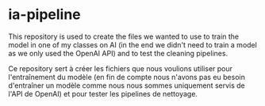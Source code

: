 # ia-pipeline

This repository is used to create the files we wanted to use to train the model in one of my classes on AI (in the end we didn't need to train a model as we only used the OpenAI API) and to test the cleaning pipelines.

Ce repository sert à créer les fichiers que nous voulions utiliser pour l'entraînement du modèle (en fin de compte nous n'avons pas eu besoin d'entraîner un modèle comme nous nous sommes uniquement servis de l'API de OpenAI) et pour tester les pipelines de nettoyage.
